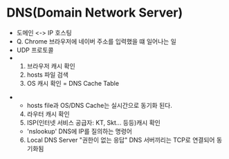 # DNS(Domain Network Server)
- 도메인 <-> IP 호스팅
- Q. Chrome 브라우저에 네이버 주소를 입력했을 떄 일어나는 일
- UDP 프로토콜
- 1. 브라우저 캐시 확인
  2. hosts 파일 검색
  3. OS 캐시 확인 = DNS Cache Table
* - hosts file과 OS/DNS Cache는 실시간으로 동기화 된다.
  4. 라우터 캐시 확인
  5. ISP(인터넷 서비스 공급자: KT, Skt... 등등)캐시 확인
  - 'nslookup' DNS에 IP를 질의하는 명령어
  6. Local DNS Server "권한이 없는 응답"
  DNS 서버끼리는 TCP로 연결되어 동기화됨
